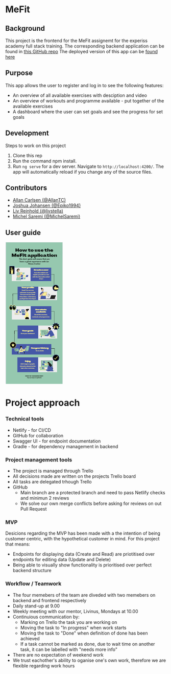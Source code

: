 # MeFit

## Background

This project is the frontend for the MeFit assignemt for the experiss academy full stack training. The corresponding backend application can be found in [this GitHub repo](https://github.com/Epiko1994/MeFitBackend)
The deployed version of this app can be [found here](https://naughty-kowalevski-13870d.netlify.app/login)

## Purpose

This app allows the user to register and log in to see the following features:

- An overview of all available exercises with desciption and video
- An overview of workouts and programme available - put together of the available exercises
- A dashboard where the user can set goals and see the progress for set goals

## Development

Steps to work on this project

1. Clone this rep
2. Run the command npm install.
3. Run `ng serve` for a dev server. Navigate to `http://localhost:4200/`. The app will automatically reload if you change any of the source files.

## Contributors

- [Allan Carlsen (@AllanTC)](https://github.com/AllanTC)
- [Joshua Johansen (@Epiko1994)](https://github.com/Epiko1994)
- [Liv Reinhold (@livstella)](https://github.com/livstella)
- [Michel Saremi (@MichelSaremi)](https://github.com/MichelSaremi)

## User guide 

![](user-guide.PNG?raw=true)

# Project approach

### Technical tools

- Netlify - for CI/CD
- GitHub for collaboration
- Swagger UI - for endpoint documentation
- Gradle - for dependency management in backend

### Project management tools

- The project is managed through Trello
- All decisions made are written on the projects Trello board
- All tasks are delegated trhough Trello
- GitHub
  - Main branch are a protected branch and need to pass Netlify checks and minimun 2 reviews
  - We solve our own merge conflicts before asking for reviews on out Pull Request

### MVP

Desicions regarding the MVP has been made with a the intention of being customer centric, with the hypothetical customer in mind. For this project that means:

- Endpoints for displaying data (Create and Read) are priotitised over endpoints for editing data (Update and Delete)
- Being able to visually show functionality is prioritised over perfect backend structure

### Workflow / Teamwork

- The four memebers of the team are diveded with two memebers on backend and frontend respectively
- Daily stand-up at 9.00
- Weekly meeting with our mentor, Livinus, Mondays at 10.00
- Continuious communication by:
  - Marking on Trello the task you are working on
  - Moving the task to "In progress" when work starts
  - Moving the task to "Done" when definition of done has been achieved
  - If a task cannot be marked as done, due to wait time on another task, it can be labelled with "needs more info"
- There are no expectation of weekend work
- We trust eachother's ability to oganise one's own work, therefore we are flexible regarding work hours
